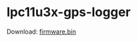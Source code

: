 # lpc11u3x-gps-logger

Download: [firmware.bin](https://github.com/olikraus/lpc11u3x-gps-logger/raw/master/release/firmware.bin)

